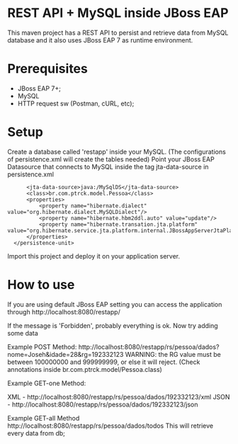 # REST API + MySQL inside JBoss EAP

This maven project has a REST API to persist and retrieve data from MySQL database and it also uses JBoss EAP 7 as runtime environment.

# Prerequisites
- JBoss EAP 7+;
- MySQL
- HTTP request sw (Postman, cURL, etc);

# Setup 
 Create a database called 'restapp' inside your MySQL. (The configurations of persistence.xml will create the tables needed)
 Point your JBoss EAP Datasource that connects to MySQL inside the tag jta-data-source in persistence.xml
  
  ```<persistence-unit name="restapp" transaction-type="JTA">
		<jta-data-source>java:/MySqlDS</jta-data-source>
		<class>br.com.ptrck.model.Pessoa</class>
		<properties>
			<property name="hibernate.dialect" value="org.hibernate.dialect.MySQLDialect"/>
			<property name="hibernate.hbm2ddl.auto" value="update"/>
			<property name="hibernate.transation.jta.platform" value="org.hibernate.service.jta.platform.internal.JBossAppServerJtaPlatform"/>
		</properties>
	</persistence-unit>
```
  
  
 Import this project and deploy it on your application server.
 
 # How to use
 If you are using default JBoss EAP setting you can access the application through
 http://localhost:8080/restapp/
 
 If the message is 'Forbidden', probably everything is ok.
 Now try adding some data
 
 Example POST Method:
 http://localhost:8080/restapp/rs/pessoa/dados?nome=Joseh&idade=28&rg=192332123
 WARNING: the RG value must be between 100000000 and 999999999, or else it will reject. (Check annotations inside br.com.ptrck.model/Pessoa.class)
 
 Example GET-one Method:
 
 XML  -   http://localhost:8080/restapp/rs/pessoa/dados/192332123/xml
 JSON -   http://localhost:8080/restapp/rs/pessoa/dados/192332123/json
 
 Example GET-all Method
 http://localhost:8080/restapp/rs/pessoa/dados/todos
 This will retrieve every data from db;
 
 
 
 




